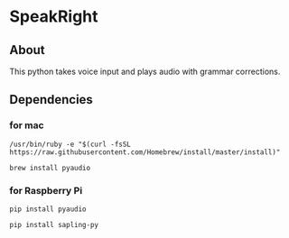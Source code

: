 # SpeakRight

## About
This python takes voice input and plays audio with grammar corrections.

## Dependencies

### for mac
```
/usr/bin/ruby -e "$(curl -fsSL https://raw.githubusercontent.com/Homebrew/install/master/install)"

brew install pyaudio
```
### for Raspberry Pi
```
pip install pyaudio

pip install sapling-py
```
